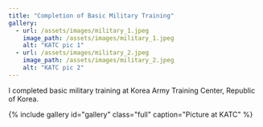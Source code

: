 ```yaml
---
title: "Completion of Basic Military Training"
gallery:
  - url: /assets/images/military_1.jpeg
    image_path: /assets/images/military_1.jpeg
    alt: "KATC pic 1"
  - url: /assets/images/military_2.jpeg
    image_path: /assets/images/military_2.jpeg
    alt: "KATC pic 2"
---
```


I completed basic military training at Korea Army Training Center, Republic of Korea.

{% include gallery id="gallery" class="full" caption="Picture at KATC" %}
